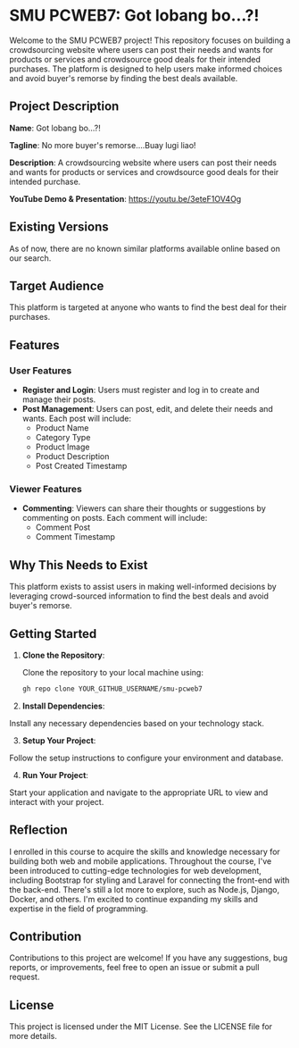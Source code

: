 # SMU PCWEB7: Got lobang bo…?!

Welcome to the SMU PCWEB7 project! This repository focuses on building a crowdsourcing website where users can post their needs and wants for products or services and crowdsource good deals for their intended purchases. The platform is designed to help users make informed choices and avoid buyer's remorse by finding the best deals available.

## Project Description

**Name**: Got lobang bo…?!

**Tagline**: No more buyer's remorse….Buay lugi liao!

**Description**: A crowdsourcing website where users can post their needs and wants for products or services and crowdsource good deals for their intended purchase.

**YouTube Demo & Presentation**: https://youtu.be/3eteF1OV4Og 

## Existing Versions

As of now, there are no known similar platforms available online based on our search.

## Target Audience

This platform is targeted at anyone who wants to find the best deal for their purchases.

## Features

### User Features
- **Register and Login**: Users must register and log in to create and manage their posts.
- **Post Management**: Users can post, edit, and delete their needs and wants. Each post will include:
  - Product Name
  - Category Type
  - Product Image
  - Product Description
  - Post Created Timestamp

### Viewer Features
- **Commenting**: Viewers can share their thoughts or suggestions by commenting on posts. Each comment will include:
  - Comment Post
  - Comment Timestamp

## Why This Needs to Exist

This platform exists to assist users in making well-informed decisions by leveraging crowd-sourced information to find the best deals and avoid buyer's remorse.

## Getting Started

1. **Clone the Repository**:

   Clone the repository to your local machine using:

   ```bash
   gh repo clone YOUR_GITHUB_USERNAME/smu-pcweb7

2. **Install Dependencies**:

Install any necessary dependencies based on your technology stack.

3. **Setup Your Project**:

Follow the setup instructions to configure your environment and database.

4. **Run Your Project**:

Start your application and navigate to the appropriate URL to view and interact with your project.

## Reflection
I enrolled in this course to acquire the skills and knowledge necessary for building both web and mobile applications. Throughout the course, I've been introduced to cutting-edge technologies for web development, including Bootstrap for styling and Laravel for connecting the front-end with the back-end. There's still a lot more to explore, such as Node.js, Django, Docker, and others. I'm excited to continue expanding my skills and expertise in the field of programming.

## Contribution
Contributions to this project are welcome! If you have any suggestions, bug reports, or improvements, feel free to open an issue or submit a pull request.

## License
This project is licensed under the MIT License. See the LICENSE file for more details.
